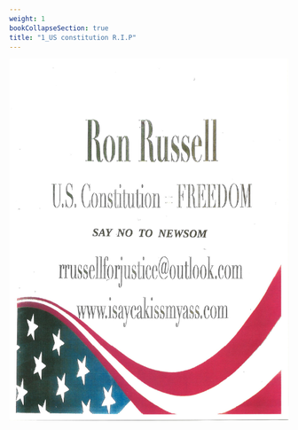 ```yaml
---
weight: 1
bookCollapseSection: true
title: "1_US constitution R.I.P"
---
```


![us_constitution_rip](jpg2/scan0075_1.jpg)

